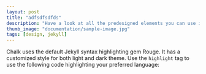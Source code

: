 ```yaml
---
layout: post
title: "adfsdfsdfds"
description: "Have a look at all the predesigned elements you can use in Chalk."
thumb_image: "documentation/sample-image.jpg"
tags: [design, jekyll]
---
```


Chalk uses the default Jekyll syntax highlighting gem Rouge. It has a customized style for both light and dark theme.
Use the `highlight` tag to use the following code highlighting your preferred language:
